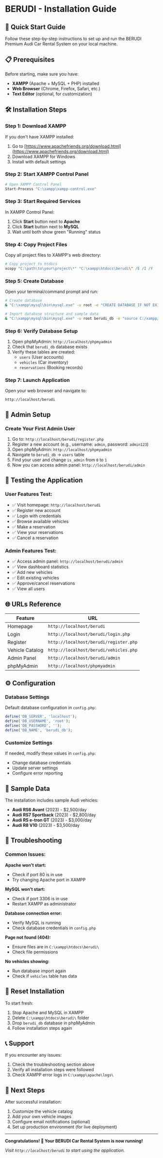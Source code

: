 # BERUDI - Installation Guide

## 🚀 Quick Start Guide

Follow these step-by-step instructions to set up and run the BERUDI Premium Audi Car Rental System on your local machine.

## 📋 Prerequisites

Before starting, make sure you have:
- **XAMPP** (Apache + MySQL + PHP) installed
- **Web Browser** (Chrome, Firefox, Safari, etc.)
- **Text Editor** (optional, for customization)

## 🛠️ Installation Steps

### Step 1: Download XAMPP
If you don't have XAMPP installed:
1. Go to [https://www.apachefriends.org/download.html](https://www.apachefriends.org/download.html)
2. Download XAMPP for Windows
3. Install with default settings

### Step 2: Start XAMPP Control Panel
```bash
# Open XAMPP Control Panel
Start-Process "C:\xampp\xampp-control.exe"
```

### Step 3: Start Required Services
In XAMPP Control Panel:
1. Click **Start** button next to **Apache**
2. Click **Start** button next to **MySQL**
3. Wait until both show green "Running" status

### Step 4: Copy Project Files
Copy all project files to XAMPP's web directory:
```bash
# Copy project to htdocs
xcopy "C:\path\to\your\project\*" "C:\xampp\htdocs\berudi\" /E /I /Y
```

### Step 5: Create Database
Open your terminal/command prompt and run:
```bash
# Create database
& "C:\xampp\mysql\bin\mysql.exe" -u root -e "CREATE DATABASE IF NOT EXISTS berudi_db;"

# Import database structure and sample data
& "C:\xampp\mysql\bin\mysql.exe" -u root berudi_db -e "source C:/xampp/htdocs/berudi/database.sql"
```

### Step 6: Verify Database Setup
1. Open phpMyAdmin: `http://localhost/phpmyadmin`
2. Check that `berudi_db` database exists
3. Verify these tables are created:
   - `users` (User accounts)
   - `vehicles` (Car inventory)
   - `reservations` (Booking records)

### Step 7: Launch Application
Open your web browser and navigate to:
```
http://localhost/berudi
```

## 🔐 Admin Setup

### Create Your First Admin User
1. Go to: `http://localhost/berudi/register.php`
2. Register a new account (e.g., username: `admin`, password: `admin123`)
3. Open phpMyAdmin: `http://localhost/phpmyadmin`
4. Navigate to `berudi_db` → `users` table
5. Find your user and change `is_admin` from `0` to `1`
6. Now you can access admin panel: `http://localhost/berudi/admin`

## 🧪 Testing the Application

### User Features Test:
- ✅ Visit homepage: `http://localhost/berudi`
- ✅ Register new account
- ✅ Login with credentials
- ✅ Browse available vehicles
- ✅ Make a reservation
- ✅ View your reservations
- ✅ Cancel a reservation

### Admin Features Test:
- ✅ Access admin panel: `http://localhost/berudi/admin`
- ✅ View dashboard statistics
- ✅ Add new vehicles
- ✅ Edit existing vehicles
- ✅ Approve/cancel reservations
- ✅ View all users

## 🌐 URLs Reference

| Feature | URL |
|---------|-----|
| Homepage | `http://localhost/berudi` |
| Login | `http://localhost/berudi/login.php` |
| Register | `http://localhost/berudi/register.php` |
| Vehicle Catalog | `http://localhost/berudi/vehicles.php` |
| Admin Panel | `http://localhost/berudi/admin` |
| phpMyAdmin | `http://localhost/phpmyadmin` |

## ⚙️ Configuration

### Database Settings
Default database configuration in `config.php`:
```php
define('DB_SERVER', 'localhost');
define('DB_USERNAME', 'root');
define('DB_PASSWORD', '');
define('DB_NAME', 'berudi_db');
```

### Customize Settings
If needed, modify these values in `config.php`:
- Change database credentials
- Update server settings
- Configure error reporting

## 🎨 Sample Data

The installation includes sample Audi vehicles:
- **Audi RS6 Avant** (2023) - $2,500/day
- **Audi RS7 Sportback** (2023) - $2,800/day
- **Audi RS e-tron GT** (2023) - $3,000/day
- **Audi R8 V10** (2023) - $3,500/day

## 🚨 Troubleshooting

### Common Issues:

**Apache won't start:**
- Check if port 80 is in use
- Try changing Apache port in XAMPP

**MySQL won't start:**
- Check if port 3306 is in use
- Restart XAMPP as administrator

**Database connection error:**
- Verify MySQL is running
- Check database credentials in `config.php`

**Page not found (404):**
- Ensure files are in `C:\xampp\htdocs\berudi\`
- Check file permissions

**No vehicles showing:**
- Run database import again
- Check if `vehicles` table has data

## 🔄 Reset Installation

To start fresh:
1. Stop Apache and MySQL in XAMPP
2. Delete `C:\xampp\htdocs\berudi\` folder
3. Drop `berudi_db` database in phpMyAdmin
4. Follow installation steps again

## 📞 Support

If you encounter any issues:
1. Check the troubleshooting section above
2. Verify all installation steps were followed
3. Check XAMPP error logs in `C:\xampp\apache\logs\`

## 🎯 Next Steps

After successful installation:
1. Customize the vehicle catalog
2. Add your own vehicle images
3. Configure email notifications (optional)
4. Set up production environment (for live deployment)

---

**Congratulations! 🎉 Your BERUDI Car Rental System is now running!**

*Visit `http://localhost/berudi` to start using the application.* 
